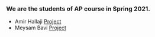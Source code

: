 ### We are the students of AP course in Spring 2021.

- Amir Hallaji [Project](https://github.com/amirhallaji/Computational-Intelligence)
- Meysam Bavi [Project](https://github.com/MeysamBavi/git-hw)

